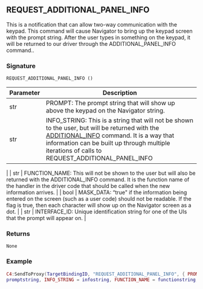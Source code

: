 ## REQUEST\_ADDITIONAL\_PANEL\_INFO

This is a notification that can allow two-way communication with the keypad.  This command will cause Navigator to bring up the keypad screen with the prompt string.  After the user types in something on the keypad, it will be returned to our driver through the ADDITIONAL\_PANEL\_INFO command..


### Signature

`REQUEST_ADDITIONAL_PANEL_INFO ()`


| Parameter | Description |
| --- | --- |
| str | PROMPT: The prompt string that will show up above the keypad on the Navigator string. |
| str | INFO\_STRING: This is a string that will not be shown to the user, but will be returned with the [ADDITIONAL\_INFO][1] command.  It is a way that information can be built up through multiple iterations of calls to REQUEST\_ADDITIONAL\_PANEL\_INFO 
|
| str | FUNCTION\_NAME: This will not be shown to the user but will also be returned with the ADDITIONAL\_INFO command. It is the function name of the handler in the driver code that should be called when the new information arrives. |
| bool | MASK\_DATA: “true" if the information being entered on the screen (such as a user code) should not be readable. If the flag is true, then each character will show up on the Navigator screen as a dot. |
| str | INTERFACE\_ID: Unique identification string for one of the UIs that the prompt will appear on. | 


### Returns

`None`


### Example

```lua
C4:SendToProxy(TargetBindingID, "REQUEST_ADDITIONAL_PANEL_INFO", { PROMPT = 
promptstring, INFO_STRING = infostring, FUNCTION_NAME = functionstring, MASK_DATA = true, INTERFACE_ID = "interfaceid" } "NOTIFY")
```


[1]:	https://control4.github.io/docs-driverworks-proxyprotocol/#additional-info